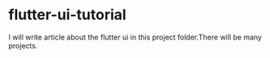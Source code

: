 # flutter-ui-tutorial 
I will write article about the flutter ui in this project folder.There will be many projects.
